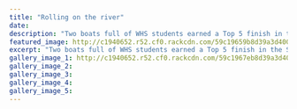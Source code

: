 ```yaml
---
title: "Rolling on the river"
date: 
description: "Two boats full of WHS students earned a Top 5 finish in the September round of the 2017 Winter Series on the Whanganui River on Sunday 17 September..."
featured_image: http://c1940652.r52.cf0.rackcdn.com/59c19659b8d39a3d400000b1/Liam-Lace-and-Jack-Clifton-Sept-2017-chron.jpg
excerpt: "Two boats full of WHS students earned a Top 5 finish in the September round of the 2017 Winter Series on the Whanganui River on Sunday 17 September..."
gallery_image_1: http://c1940652.r52.cf0.rackcdn.com/59c1967eb8d39a3d400000b3/U15-Ella-dudley-Brewer-Manville--Hogan-sept-2017-chron.jpg
gallery_image_2: 
gallery_image_3: 
gallery_image_4: 
gallery_image_5: 
---
```

